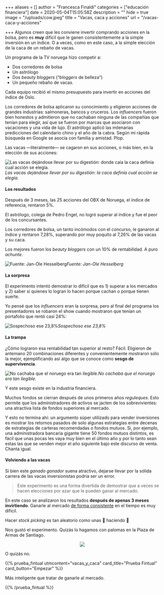 +++
aliases = []
author = "Francesca Finaldi"
categories = ["educación financiera"]
date = 2020-05-04T15:05:58Z
description = ""
hide = true
image = "/uploads/cow.jpeg"
title = "Vacas, caca y acciones"
url = "/vacas-caca-y-acciones"

+++
Algunos creen que les conviene invertir comprando acciones en la bolsa, pero es **muy** difícil que le ganen consistentemente a la simple inversión en un índice. O a veces, como en este caso, a la simple elección de la caca de un rebaño de vacas.

Un programa de la TV noruega hizo competir a:

* Dos corredores de bolsa
* Un astrólogo
* Dos _beauty bloggers_ (“_bloggers_ de belleza”)
* Un pequeño rebaño de vacas.

Cada equipo recibió el mismo presupuesto para invertir en acciones del índice de Oslo.

Los corredores de bolsa aplicaron su conocimiento y eligieron acciones de grandes industrias: salmoneras, bancos y cruceros. Los _influencers_ fueron bien honestos y admitieron que no cachaban ninguna de las compañías que tenían para elegir, así que se fueron por marcas que asociaron con vacaciones y una vida de lujo. El astrólogo aplicó las milenarias predicciones del calendario chino y el año de la cabra. Según mi rápida búsqueda en Google se asocia con familia y amistad. Plop.

Las vacas —literalmente— se cagaron en sus acciones, o más bien, en la elección de sus acciones:

![Las vacas dejándose llevar por su digestión: donde caía la caca definía cual acción se elegía.](/uploads/caca.jpeg)_Las vacas dejándose llevar por su digestión: la caca definía cual acción se elegía._

#### 

#### Los resultados

Después de 3 meses, las 25 acciones del OBX de Noruega, el índice de referencia, rentaron 5%.

El astrólogo, colega de Pedro Engel, no logró superar al índice y fue el peor de los concursantes.

Los corredores de bolsa, un tanto incómodos con el concurso, le ganaron al índice y rentaron 7,28%, superando por muy poquito al 7,26% de las vacas y su caca.

Los mejores fueron los _beauty bloggers_ con un 10% de rentabilidad. A puro _achunte_.

![Fuente: Jan-Ole Hesselberg](/uploads/coronas.jpg)_Fuente: Jan-Ole Hesselberg_

#### La sorpresa

El experimento intentó demostrar lo difícil que es 1) superar a los mercados y 2) saber si quienes lo logran lo hacen porque cachan o porque tienen suerte.

Yo pensé que los _influencers_ eran la sorpresa, pero al final del programa los presentadores se robaron el show cuando mostraron que tenían un portafolio que rentó casi 24%:

![Sospechoso ese 23,8%](/uploads/g1.jpeg)_Sospechoso ese 23,8%_

#### La trampa

¿Cómo lograron esa rentabilidad tan superior al resto? Fácil. Eligieron de antemano 20 combinaciones diferentes y convenientemente mostraron sólo la mejor, ejemplificando así algo que se conoce como **sesgo de supervivencia**.

![No cachaba que el noruego era tan ilegible.](/uploads/g2.jpeg)_No cachaba que el noruego era tan ilegible._

Y este sesgo existe en la industria financiera.

Muchos fondos se cierran después de unos primeros años _reguleques_. Esto permite que los administradores de activos se jacten de los sobrevivientes: una atractiva lista de fondos superiores al mercado. 

Y esto no termina ahí: un argumento súper utilizado para vender inversiones es mostrar los retornos pasados de solo algunas estrategias entre decenas de estrategias de carteras recomendadas o fondos mutuos. Si, por ejemplo, una administradora bancaria gigante tiene 50 fondos mutuos distintos, es fácil que unas pocas les vaya muy bien en el último año y por lo tanto sean estas las que se venden mejor el año siguiente bajo este discurso de venta. Chanta igual.

#### Volviendo a las vacas 

Si bien este _ganado ganador_ suena atractivo, dejarse llevar por la sólida carrera de las vacas inversionistas podría ser un error. 

> Este experimento es una forma divertida de demostrar que a veces se hacen elecciones por azar que le pueden ganar al mercado. 

En este caso se analizaron los resultados **después de apenas 3 meses invirtiendo**. Ganarle al mercado [de forma consistente](https://edu.fintual.cl/ganarle-al-mercado/) en el tiempo es muy difícil. 

Hacer _stock picking_ es tan aleatorio como unas 🐄 haciendo 💩

Nos gustó el experimento. Quizás lo hagamos con palomas en la Plaza de Armas de Santiago.

<div style="text-align:center"> <figure> <img src="/uploads/palomas.gif"> <figcaption>
</figcaption> </figure> </div>

O quizás no.

{{% prueba_fintual
utmcontent="vacas_y_caca"
card_title="Prueba Fintual"
card_button="Empezar" %}}

Más inteligente que tratar de ganarle al mercado.

{{% /prueba_fintual %}}